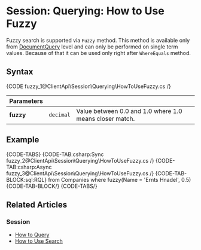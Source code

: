 # Session: Querying: How to Use Fuzzy

Fuzzy search is supported via `Fuzzy` method. This method is available only from [DocumentQuery](../../../client-api/session/querying/document-query/what-is-document-query) level and can only be performed on single term values. Because of that it can be used only right after `WhereEquals` method.

## Syntax

{CODE fuzzy_1@ClientApi\Session\Querying\HowToUseFuzzy.cs /}

| Parameters | | |
| ------------- | ------------- | ----- |
| **fuzzy** | `decimal` | Value between 0.0 and 1.0 where 1.0 means closer match. |

## Example

{CODE-TABS}
{CODE-TAB:csharp:Sync fuzzy_2@ClientApi\Session\Querying\HowToUseFuzzy.cs /}
{CODE-TAB:csharp:Async fuzzy_3@ClientApi\Session\Querying\HowToUseFuzzy.cs /}
{CODE-TAB-BLOCK:sql:RQL}
from Companies
where fuzzy(Name = 'Ernts Hnadel', 0.5)
{CODE-TAB-BLOCK/}
{CODE-TABS/}

## Related Articles

### Session

- [How to Query](../../../client-api/session/querying/how-to-query)
- [How to Use Search](../../../client-api/session/querying/how-to-use-search)
